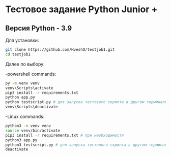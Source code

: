 # Тестовое задание Python Junior +
## Версия Python - 3.9
Для установки:
```sh
git clone https://github.com/HveshO/testjob1.git
cd testjob1
```
Далее по выбору:

-powershell commands:
```sh
py -m venv venv
venv\Scripts\activate
pip3 install -r requirements.txt
python app.py
python testscript.py # для запуска тестового скрипта в другом терминале
venv\Scripts\deactivate
```
-Linux commands:
```sh
python3 -m venv venv
source venv/bin/activate
pip3 install -r requirements.txt # при необходимости
python3 app.py
python3 testscript.py # для запуска тестового скрипта в другом терминале
deactivate
```
